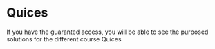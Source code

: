 # Quices

If you have the guaranted access, you will be able to see the purposed solutions for the different course Quices